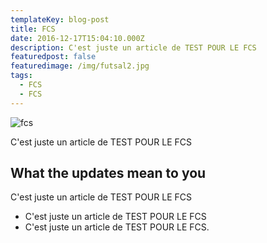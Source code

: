 ```yaml
---
templateKey: blog-post
title: FCS
date: 2016-12-17T15:04:10.000Z
description: C'est juste un article de TEST POUR LE FCS
featuredpost: false
featuredimage: /img/futsal2.jpg
tags:
  - FCS
  - FCS
---
```

![fcs](/img/futsal2.jpg)

C'est juste un article de TEST POUR LE FCS

## What the updates mean to you

C'est juste un article de TEST POUR LE FCS

* C'est juste un article de TEST POUR LE FCS
* C'est juste un article de TEST POUR LE FCS.